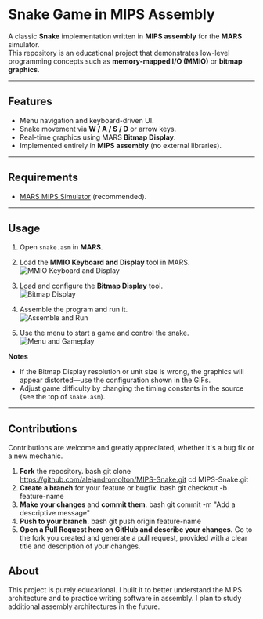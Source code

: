 # Snake Game in MIPS Assembly

A classic **Snake** implementation written in **MIPS assembly** for the **MARS** simulator.  
This repository is an educational project that demonstrates low-level programming concepts such as **memory-mapped I/O (MMIO)** or **bitmap graphics**.

---

## Features
- Menu navigation and keyboard-driven UI.  
- Snake movement via **W / A / S / D** or arrow keys.  
- Real-time graphics using MARS **Bitmap Display**.  
- Implemented entirely in **MIPS assembly** (no external libraries).

---

## Requirements
- [MARS MIPS Simulator](http://courses.missouristate.edu/kenvollmar/mars/) (recommended).

---

## Usage

1. Open `snake.asm` in **MARS**.

2. Load the **MMIO Keyboard and Display** tool in MARS.  
   ![MMIO Keyboard and Display](assets/1_mmio.gif)

3. Load and configure the **Bitmap Display** tool.  
   ![Bitmap Display](assets/2_bitmap.gif)

4. Assemble the program and run it.  
   ![Assemble and Run](assets/3_assemble.gif)

5. Use the menu to start a game and control the snake.  
   ![Menu and Gameplay](assets/4_gameplay.gif)

**Notes**
- If the Bitmap Display resolution or unit size is wrong, the graphics will appear distorted—use the configuration shown in the GIFs.  
- Adjust game difficulty by changing the timing constants in the source (see the top of `snake.asm`).

---

## Contributions 
Contributions are welcome and greatly appreciated, whether it's a bug fix or a new mechanic.

1. **Fork** the repository.
bash
git clone https://github.com/alejandromolton/MIPS-Snake.git
cd MIPS-Snake.git
2. **Create a branch** for your feature or bugfix.
bash
git checkout -b feature-name
3. **Make your changes** and **commit them**.
bash
git commit -m "Add a descriptive message"
4. **Push to your branch.**
bash
    git push origin feature-name
5. **Open a Pull Request here on GitHub and describe your changes.** Go to the fork you created and generate a pull request, provided with a clear title and description of your changes.

## About

This project is purely educational. I built it to better understand the MIPS architecture and to practice writing software in assembly. I plan to study additional assembly architectures in the future.